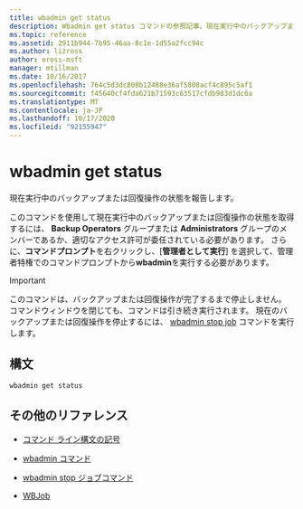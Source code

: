 ```yaml
---
title: wbadmin get status
description: Wbadmin get status コマンドの参照記事。現在実行中のバックアップまたは回復操作の状態を報告します。
ms.topic: reference
ms.assetid: 2911b944-7b95-46aa-8c1e-1d55a2fcc94c
ms.author: lizross
author: eross-msft
manager: mtillman
ms.date: 10/16/2017
ms.openlocfilehash: 764c5d3dc808b12488e36af5808acf4c895c5af1
ms.sourcegitcommit: f45640cf4fda621b71593c63517cfdb983d1dc6a
ms.translationtype: MT
ms.contentlocale: ja-JP
ms.lasthandoff: 10/17/2020
ms.locfileid: "92155947"
---
```

# <a name="wbadmin-get-status"></a>wbadmin get status

現在実行中のバックアップまたは回復操作の状態を報告します。

このコマンドを使用して現在実行中のバックアップまたは回復操作の状態を取得するには、 **Backup Operators** グループまたは **Administrators** グループのメンバーであるか、適切なアクセス許可が委任されている必要があります。 さらに、**コマンドプロンプト**を右クリックし、[**管理者として実行**] を選択して、管理者特権でのコマンドプロンプトから**wbadmin**を実行する必要があります。

> [!IMPORTANT]
> このコマンドは、バックアップまたは回復操作が完了するまで停止しません。 コマンドウィンドウを閉じても、コマンドは引き続き実行されます。 現在のバックアップまたは回復操作を停止するには、 [wbadmin stop job](wbadmin-stop-job.md) コマンドを実行します。

## <a name="syntax"></a>構文

```
wbadmin get status
```

## <a name="additional-references"></a>その他のリファレンス

- [コマンド ライン構文の記号](command-line-syntax-key.md)

- [wbadmin コマンド](wbadmin.md)

- [wbadmin stop ジョブコマンド](wbadmin-stop-job.md)

- [WBJob](/powershell/module/windowserverbackup/Get-WBJob)
